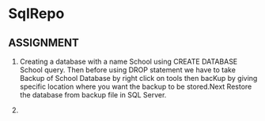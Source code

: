 # SqlRepo
## ASSIGNMENT ##
1. Creating a database with a name School using CREATE DATABASE School query. Then before using DROP statement we have to take Backup of School Database by right click on tools then bacKup by giving specific location where you want the backup to be stored.Next Restore the database from backup file in SQL Server.

2.  

 
